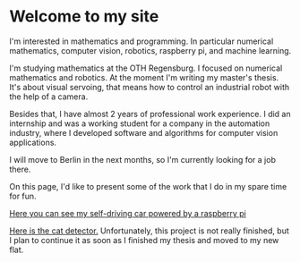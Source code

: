 # Welcome to my site

I'm interested in mathematics and programming. In particular numerical mathematics, computer vision, robotics, raspberry pi, and machine learning. 

I'm studying mathematics at the OTH Regensburg. I focused on numerical mathematics and robotics. At the moment I'm writing my master's thesis. It's about visual servoing, that means how to control an industrial robot with the help of a camera. 

Besides that, I have almost 2 years of professional work experience. I did an internship and was a working student for a company in the automation industry, where I developed software and algorithms for computer vision applications. 

I will move to Berlin in the next months, so I'm currently looking for a job there. 


On this page, I'd like to present some of the work that I do in my spare time for fun. 

[Here you can see my self-driving car powered by a raspberry pi](https://felix-ha.github.io/2019/01/03/gopigo) 

[Here is the cat detector.](https://felix-ha.github.io/2018/11/29/overview_cat_detector) Unfortunately, this project is not really finished, but I plan to continue it as soon as I finished my thesis and moved to my new flat. 